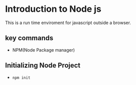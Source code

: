 # Introduction to Node js
This is a run time enviroment for javascript outside 
a browser.

## key commands
 - NPM(Node Package manager)


## Initializing Node Project

- `npm init`

